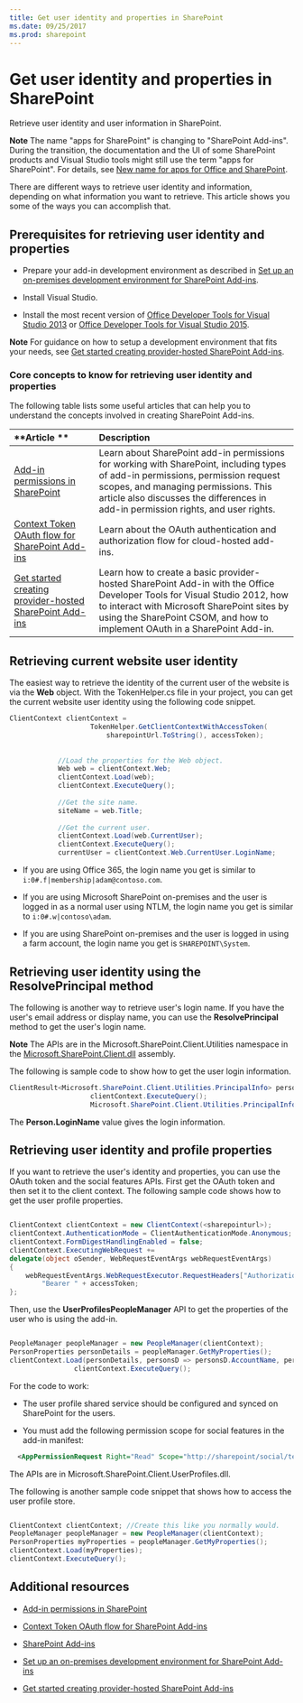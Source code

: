 ```yaml
---
title: Get user identity and properties in SharePoint
ms.date: 09/25/2017
ms.prod: sharepoint
---
```



# Get user identity and properties in SharePoint
Retrieve user identity and user information in SharePoint.
 

 **Note**  The name "apps for SharePoint" is changing to "SharePoint Add-ins". During the transition, the documentation and the UI of some SharePoint products and Visual Studio tools might still use the term "apps for SharePoint". For details, see  [New name for apps for Office and SharePoint](new-name-for-apps-for-sharepoint.md#bk_newname).
 

There are different ways to retrieve user identity and information, depending on what information you want to retrieve. This article shows you some of the ways you can accomplish that.
 

## Prerequisites for retrieving user identity and properties
<a name="Prereq"> </a>


- Prepare your add-in development environment as described in  [Set up an on-premises development environment for SharePoint Add-ins](set-up-an-on-premises-development-environment-for-sharepoint-add-ins.md).
    
 
- Install Visual Studio.
    
 
- Install the most recent version of  [Office Developer Tools for Visual Studio 2013](http://aka.ms/OfficeDevToolsForVS2013) or [Office Developer Tools for Visual Studio 2015](http://aka.ms/OfficeDevToolsForVS2015).
    
 

 **Note**  For guidance on how to setup a development environment that fits your needs, see  [Get started creating provider-hosted SharePoint Add-ins](get-started-creating-provider-hosted-sharepoint-add-ins.md).
 


### Core concepts to know for retrieving user identity and properties

The following table lists some useful articles that can help you to understand the concepts involved in creating SharePoint Add-ins.
 

 


|**Article **|**Description**|
|:-----|:-----|
| [Add-in permissions in SharePoint](add-in-permissions-in-sharepoint.md)|Learn about SharePoint add-in permissions for working with SharePoint, including types of add-in permissions, permission request scopes, and managing permissions. This article also discusses the differences in add-in permission rights, and user rights.|
| [Context Token OAuth flow for SharePoint Add-ins](context-token-oauth-flow-for-sharepoint-add-ins.md)|Learn about the OAuth authentication and authorization flow for cloud-hosted add-ins.|
| [Get started creating provider-hosted SharePoint Add-ins](get-started-creating-provider-hosted-sharepoint-add-ins.md)|Learn how to create a basic provider-hosted SharePoint Add-in with the Office Developer Tools for Visual Studio 2012, how to interact with Microsoft SharePoint sites by using the SharePoint CSOM, and how to implement OAuth in a SharePoint Add-in.|

## Retrieving current website user identity
<a name="WebsiteUserID"> </a>

The easiest way to retrieve the identity of the current user of the website is via the  **Web** object. With the TokenHelper.cs file in your project, you can get the current website user identity using the following code snippet.
 

 

```C#
ClientContext clientContext =
                    TokenHelper.GetClientContextWithAccessToken(
                        sharepointUrl.ToString(), accessToken);
 
 
            //Load the properties for the Web object.
            Web web = clientContext.Web;
            clientContext.Load(web);
            clientContext.ExecuteQuery();
 
            //Get the site name.
            siteName = web.Title;
 
            //Get the current user.
            clientContext.Load(web.CurrentUser);
            clientContext.ExecuteQuery();
            currentUser = clientContext.Web.CurrentUser.LoginName;

```


- If you are using Office 365, the login name you get is similar to  `i:0#.f|membership|adam@contoso.com`.
    
 
- If you are using Microsoft SharePoint on-premises and the user is logged in as a normal user using NTLM, the login name you get is similar to  `i:0#.w|contoso\adam`.
    
 
- If you are using SharePoint on-premises and the user is logged in using a farm account, the login name you get is  `SHAREPOINT\System`.
    
 

## Retrieving user identity using the ResolvePrincipal method
<a name="ResolvePrincipal"> </a>

The following is another way to retrieve user's login name. If you have the user's email address or display name, you can use the  **ResolvePrincipal** method to get the user's login name.
 

 

 **Note**  The APIs are in the Microsoft.SharePoint.Client.Utilities namespace in the  [Microsoft.SharePoint.Client.dll](http://msdn.microsoft.com/en-us/library/microsoft.sharepoint.client.utilities.utility.resolveprincipal.aspx) assembly.
 

The following is sample code to show how to get the user login information.
 

 



```C#
ClientResult<Microsoft.SharePoint.Client.Utilities.PrincipalInfo> persons = Microsoft.SharePoint.Client.Utilities.Utility.ResolvePrincipal(clientContext, clientContext.Web, <email>, Microsoft.SharePoint.Client.Utilities.PrincipalType.User, Microsoft.SharePoint.Client.Utilities.PrincipalSource.All, null, true);
                    clientContext.ExecuteQuery();
                    Microsoft.SharePoint.Client.Utilities.PrincipalInfo person = persons.Value;

```

The  **Person.LoginName** value gives the login information.
 

 

## Retrieving user identity and profile properties
<a name="Profile"> </a>

If you want to retrieve the user's identity and properties, you can use the OAuth token and the social features APIs. First get the OAuth token and then set it to the client context. The following sample code shows how to get the user profile properties.
 

 

```C#

ClientContext clientContext = new ClientContext(<sharepointurl>);
clientContext.AuthenticationMode = ClientAuthenticationMode.Anonymous;
clientContext.FormDigestHandlingEnabled = false;
clientContext.ExecutingWebRequest +=
delegate(object oSender, WebRequestEventArgs webRequestEventArgs)
{                      
    webRequestEventArgs.WebRequestExecutor.RequestHeaders["Authorization"] =
        "Bearer " + accessToken;
};

```

Then, use the  **UserProfilesPeopleManager** API to get the properties of the user who is using the add-in.
 

 



```C#

PeopleManager peopleManager = new PeopleManager(clientContext);
PersonProperties personDetails = peopleManager.GetMyProperties();
clientContext.Load(personDetails, personsD => personsD.AccountName, personsD => personsD.Email,  personsD => personsD.DisplayName);
                clientContext.ExecuteQuery();

```

For the code to work:
 

 

- The user profile shared service should be configured and synced on SharePoint for the users.
    
 
- You must add the following permission scope for social features in the add-in manifest:
    
```XML
  <AppPermissionRequest Right="Read" Scope="http://sharepoint/social/tenant" />

```

The APIs are in Microsoft.SharePoint.Client.UserProfiles.dll.
 

 
The following is another sample code snippet that shows how to access the user profile store.
 

 



```C#

ClientContext clientContext; //Create this like you normally would.               
PeopleManager peopleManager = new PeopleManager(clientContext);
PersonProperties myProperties = peopleManager.GetMyProperties();
clientContext.Load(myProperties);
clientContext.ExecuteQuery();

```


## Additional resources
<a name="AdditionalResources"> </a>


-  [Add-in permissions in SharePoint](add-in-permissions-in-sharepoint.md)
    
 
-  [Context Token OAuth flow for SharePoint Add-ins](context-token-oauth-flow-for-sharepoint-add-ins.md)
    
 
-  [SharePoint Add-ins](sharepoint-add-ins.md)
    
 
-  [Set up an on-premises development environment for SharePoint Add-ins](set-up-an-on-premises-development-environment-for-sharepoint-add-ins.md)
    
 
-  [Get started creating provider-hosted SharePoint Add-ins](get-started-creating-provider-hosted-sharepoint-add-ins.md)
    
 

